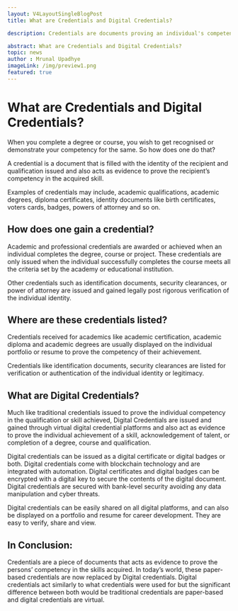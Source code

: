 ```yaml
---
layout: V4LayoutSingleBlogPost
title: What are Credentials and Digital Credentials?

description: Credentials are documents proving an individual's competency. Digital credentials are virtual versions, easily shareable and verifiable.

abstract: What are Credentials and Digital Credentials?
topic: news
author : Mrunal Upadhye
imageLink: /img/preview1.png
featured: true
---
```


# What are Credentials and Digital Credentials?


When you complete a degree or course, you wish to get recognised or demonstrate your competency for the same. So how does one do that?

A credential is a document that is filled with the identity of the recipient and qualification issued and also acts as evidence to prove the recipient’s competency in the acquired skill.

Examples of credentials may include, academic qualifications, academic degrees, diploma certificates, identity documents like birth certificates, voters cards,  badges, powers of attorney and so on.

## How does one gain a credential?

Academic and professional credentials are awarded or achieved when an individual completes the degree, course or project. These credentials are only issued when the individual successfully completes the course meets all the criteria set by the academy or educational institution.

Other credentials such as identification documents, security clearances, or power of attorney are issued and gained legally post rigorous verification of the individual identity.

## Where are these credentials listed?

Credentials received for academics like academic certification, academic diploma and academic degrees are usually displayed on the individual portfolio or resume to prove the competency of their achievement.

Credentials like identification documents, security clearances are listed for verification or authentication of the individual identity or legitimacy.

## What are Digital Credentials?

Much like traditional credentials issued to prove the individual competency in the qualification or skill achieved, Digital Credentials are issued and gained through virtual digital credential platforms and also act as evidence to prove the individual achievement of a skill, acknowledgement of talent, or completion of a degree, course and qualification.

Digital credentials can be issued as a digital certificate or digital badges or both. Digital credentials come with blockchain technology and are integrated with automation. Digital certificates and digital badges can be encrypted with a digital key to secure the contents of the digital document. Digital credentials are secured with bank-level security avoiding any data manipulation and cyber threats.

Digital credentials can be easily shared on all digital platforms, and can also be displayed on a portfolio and resume for career development. They are easy to verify, share and view.

## In Conclusion:

Credentials are a piece of documents that acts as evidence to prove the persons’ competency in the skills acquired. In today’s world, these paper-based credentials are now replaced by Digital credentials. Digital credentials act similarly to what credentials were used for but the significant difference between both would be traditional credentials are paper-based and digital credentials are virtual.




